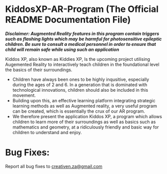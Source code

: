 # KiddosXP-AR-Program (The Official README Documentation File)

***Disclaimer:
Augmented Reality features in this program contain triggers such as flashing lights which may be harmful for photosensitive epileptic children. Be sure to consult a medical personnel in order to ensure that child will remain safe while using such an application***

Kiddos XP, also known as Kiddies XP, Is the upcoming project utilising Augemented Reality to interactively teach children in the foundational level the basics of their surroundings.

- Children have always been ones to be highly inqusitive, especially during the ages of 2 and 6. In a generation that is dominated with technological innovations, children should also be included in this movement.
- Building upon this, an effective learning platform integrating strategic learning methods as well as Augmented reality, a very useful program can be created, which is 
essentially the crux of our AR program.
- We therefore present the application Kiddos XP, a program which allows children to learn more of their surroundings as well as basics such as mathematics and geometry, at a ridiculously friendly and basic way for children to understand and enjoy.



# Bug Fixes:

Report all bug fixes to creativen.za@gmail.com



